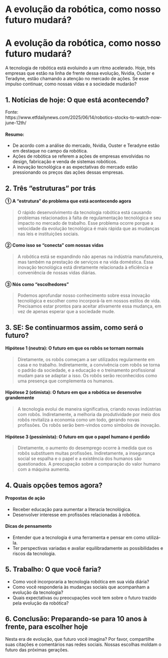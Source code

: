 # A evolução da robótica, como nosso futuro mudará?

<h1>A evolução da robótica, como nosso futuro mudará?</h1>
<p>A tecnologia de robótica está evoluindo a um ritmo acelerado. Hoje, três empresas que estão na linha de frente dessa evolução, Nvidia, Ouster e Teradyne, estão chamando a atenção no mercado de ações. Se esse impulso continuar, como nossas vidas e a sociedade mudarão?</p>
<h2>1. Notícias de hoje: O que está acontecendo?</h2>
<p>Fonte:<br />
https://www.etfdailynews.com/2025/06/14/robotics-stocks-to-watch-now-june-12th/</p>
<h4>Resumo:</h4>
<ul>
<li>De acordo com a análise do mercado, Nvidia, Ouster e Teradyne estão em destaque no campo da robótica.</li>
<li>Ações de robótica se referem a ações de empresas envolvidas no design, fabricação e venda de sistemas robóticos.</li>
<li>A inovação tecnológica e as expectativas do mercado estão pressionando os preços das ações dessas empresas.</li>
</ul>
<h2>2. Três “estruturas” por trás</h2>
<h4>① A “estrutura” do problema que está acontecendo agora</h4>
<blockquote>
<p>O rápido desenvolvimento da tecnologia robótica está causando problemas relacionados à falta de regulamentação tecnológica e seu impacto no mercado de trabalho. Esse problema ocorre porque a velocidade da evolução tecnológica é mais rápida que as mudanças nas leis e instituições sociais.</p>
</blockquote>
<h4>② Como isso se “conecta” com nossas vidas</h4>
<blockquote>
<p>A robótica está se expandindo não apenas na indústria manufatureira, mas também na prestação de serviços e na vida doméstica. Essa inovação tecnológica está diretamente relacionada à eficiência e conveniência de nossas vidas diárias.</p>
</blockquote>
<h4>③ Nós como “escolhedores”</h4>
<blockquote>
<p>Podemos aprofundar nosso conhecimento sobre essa inovação tecnológica e escolher como incorporá-la em nossos estilos de vida. Precisamos estar prontos para aceitar ativamente essa mudança, em vez de apenas esperar que a sociedade mude.</p>
</blockquote>
<h2>3. SE: Se continuarmos assim, como será o futuro?</h2>
<h4>Hipótese 1 (neutra): O futuro em que os robôs se tornam normais</h4>
<blockquote>
<p>Diretamente, os robôs começam a ser utilizados regularmente em casa e no trabalho. Indiretamente, a convivência com robôs se torna o padrão da sociedade, e a educação e o treinamento profissional mudam para se adaptar a isso. Os robôs serão reconhecidos como uma presença que complementa os humanos.</p>
</blockquote>
<h4>Hipótese 2 (otimista): O futuro em que a robótica se desenvolve grandemente</h4>
<blockquote>
<p>A tecnologia evolui de maneira significativa, criando novas indústrias com robôs. Indiretamente, a melhoria da produtividade por meio dos robôs revitaliza a economia como um todo, gerando novas profissões. Os robôs serão bem-vindos como símbolos de inovação.</p>
</blockquote>
<h4>Hipótese 3 (pessimista): O futuro em que o papel humano é perdido</h4>
<blockquote>
<p>Diretamente, o aumento do desemprego ocorre à medida que os robôs substituem muitas profissões. Indiretamente, a insegurança social se espalha e o papel e a existência dos humanos são questionados. A preocupação sobre a comparação do valor humano com a máquina aumenta.</p>
</blockquote>
<h2>4. Quais opções temos agora?</h2>
<h4>Propostas de ação</h4>
<ul>
<li>Receber educação para aumentar a literacia tecnológica.</li>
<li>Desenvolver interesse em profissões relacionadas à robótica.</li>
</ul>
<h4>Dicas de pensamento</h4>
<ul>
<li>Entender que a tecnologia é uma ferramenta e pensar em como utilizá-la.</li>
<li>Ter perspectivas variadas e avaliar equilibradamente as possibilidades e riscos da tecnologia.</li>
</ul>
<h2>5. Trabalho: O que você faria?</h2>
<ul>
<li>Como você incorporaria a tecnologia robótica em sua vida diária?</li>
<li>Como você responderia às mudanças sociais que acompanham a evolução da tecnologia?</li>
<li>Quais expectativas ou preocupações você tem sobre o futuro trazido pela evolução da robótica?</li>
</ul>
<h2>6. Conclusão: Preparando-se para 10 anos à frente, para escolher hoje</h2>
<p>Nesta era de evolução, que futuro você imagina? Por favor, compartilhe suas citações e comentários nas redes sociais. Nossas escolhas moldam o futuro das próximas gerações.</p>

